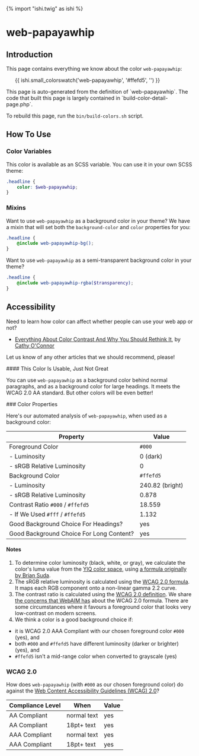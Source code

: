 {% import "ishi.twig" as ishi %}
# web-papayawhip

## Introduction

This page contains everything we know about the color `web-papayawhip`:

<div class="grid">
    <div class="cell">
        <div class="swatch">
            <ul>
                {{ ishi.small_colorswatch('web-papayawhip', '#ffefd5', '') }}
            </ul>
        </div>
    </div>
</div>

<div class="callout callout--info" markdown="1">
This page is auto-generated from the definition of `web-papayawhip`. The code that built this page is largely contained in `build-color-detail-page.php`.

To rebuild this page, run the `bin/build-colors.sh` script.
</div>

## How To Use

### Color Variables

This color is available as an SCSS variable. You can use it in your own SCSS theme:

```scss
.headline {
    color: $web-papayawhip;
}
```

### Mixins

Want to use `web-papayawhip` as a background color in your theme? We have a mixin that will set both the `background-color` and `color` properties for you:

```scss
.headline {
    @include web-papayawhip-bg();
}
```

Want to use `web-papayawhip` as a semi-transparent background color in your theme?

```scss
.headline {
    @include web-papayawhip-rgba($transparency);
}
```

## Accessibility

Need to learn how color can affect whether people can use your web app or not?

* [Everything About Color Contrast And Why You Should Rethink It](https://www.smashingmagazine.com/2014/10/color-contrast-tips-and-tools-for-accessibility/), by [Cathy O'Connor](http://www.twitter.com/cagocon)

Let us know of any other articles that we should recommend, please!
<div class="callout callout--warning" markdown="1">
#### This Color Is Usable, Just Not Great

You can use `web-papayawhip` as a background color behind normal paragraphs, and as a background color for large headings. It meets the WCAG 2.0 AA standard. But other colors will be even better!
</div>
### Color Properties

Here's our automated analysis of `web-papayawhip`, when used as a background color:

Property | Value
---------|------
Foreground Color | `#000`
- Luminosity | 0 (dark)
- sRGB Relative Luminosity | 0
Background Color | `#ffefd5`
- Luminosity | 240.82 (bright)
- sRGB Relative Luminosity | 0.878
Contrast Ratio `#000` / `#ffefd5` | 18.559
- If We Used `#fff` / `#ffefd5` | 1.132
Good Background Choice For Headings? | yes
Good Background Choice For Long Content? | yes

#### Notes

1. To determine color luminosity (black, white, or gray), we calculate the color's luma value from the [YIQ color space](https://en.wikipedia.org/wiki/YIQ), using [a formula originally by Brian Suda](https://24ways.org/2010/calculating-color-contrast/).
1. The sRGB relative luminosity is calculated using the [WCAG 2.0 formula](https://www.w3.org/TR/WCAG20/#relativeluminancedef). It maps each RGB component onto a non-linear gamma 2.2 curve.
1. The contrast ratio is calculated using the [WCAG 2.0 definition](https://www.w3.org/TR/2008/REC-WCAG20-20081211/#contrast-ratiodef). We share [the concerns that WebAIM has](http://webaim.org/blog/wcag-2-1-feedback/) about the WCAG 2.0 formula. There are some circumstances where it favours a foreground color that looks very low-contrast on modern screens.
1. We think a color is a good background choice if:
  - it is WCAG 2.0 AAA Compliant with our chosen foreground color `#000` (yes), and
  - both `#000` and `#ffefd5` have different luminosity (darker or brighter) (yes), and
  - `#ffefd5` isn't a mid-range color when converted to grayscale (yes)

### WCAG 2.0

How does `web-papayawhip` (with `#000` as our chosen foreground color) do against the [Web Content Accessibility Guidelines (WCAG) 2.0](https://www.w3.org/TR/WCAG20/)?

Compliance Level | When | Value
-----------------|------|------
AA Compliant | normal text | yes
AA Compliant | 18pt+ text | yes
AAA Compliant | normal text | yes
AAA Compliant | 18pt+ text | yes